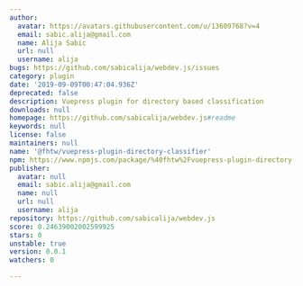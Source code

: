 ```yaml
---
author:
  avatar: https://avatars.githubusercontent.com/u/13609768?v=4
  email: sabic.alija@gmail.com
  name: Alija Sabic
  url: null
  username: alija
bugs: https://github.com/sabicalija/webdev.js/issues
category: plugin
date: '2019-09-09T00:47:04.936Z'
deprecated: false
description: Vuepress plugin for directory based classification
downloads: null
homepage: https://github.com/sabicalija/webdev.js#readme
keywords: null
license: false
maintainers: null
name: '@fhtw/vuepress-plugin-directory-classifier'
npm: https://www.npmjs.com/package/%40fhtw%2Fvuepress-plugin-directory-classifier
publisher:
  avatar: null
  email: sabic.alija@gmail.com
  name: null
  url: null
  username: alija
repository: https://github.com/sabicalija/webdev.js
score: 0.24639002002599925
stars: 0
unstable: true
version: 0.0.1
watchers: 0

---
```


